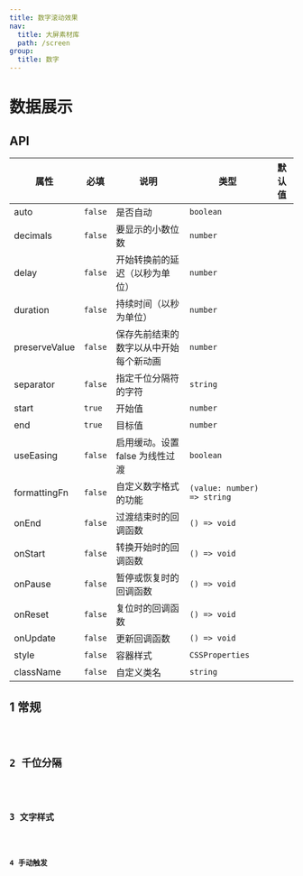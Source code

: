 ```yaml
---
title: 数字滚动效果
nav:
  title: 大屏素材库
  path: /screen
group:
  title: 数字
---
```


# 数据展示

## API

| 属性          | 必填    | 说明                                   | 类型                        | 默认值 |
| ------------- | ------- | -------------------------------------- | --------------------------- | ------ |
| auto          | `false` | 是否自动                               | `boolean`                   |        |
| decimals      | `false` | 要显示的小数位数                       | `number`                    |        |
| delay         | `false` | 开始转换前的延迟（以秒为单位）         | `number`                    |        |
| duration      | `false` | 持续时间（以秒为单位）                 | `number`                    |        |
| preserveValue | `false` | 保存先前结束的数字以从中开始每个新动画 | `number`                    |        |
| separator     | `false` | 指定千位分隔符的字符                   | `string`                    |        |
| start         | `true`  | 开始值                                 | `number`                    |        |
| end           | `true`  | 目标值                                 | `number`                    |        |
| useEasing     | `false` | 启用缓动。设置 false 为线性过渡        | `boolean`                   |        |
| formattingFn  | `false` | 自定义数字格式的功能                   | `(value: number) => string` |        |
| onEnd         | `false` | 过渡结束时的回调函数                   | `() => void`                |        |
| onStart       | `false` | 转换开始时的回调函数                   | `() => void`                |        |
| onPause       | `false` | 暂停或恢复时的回调函数                 | `() => void`                |        |
| onReset       | `false` | 复位时的回调函数                       | `() => void`                |        |
| onUpdate      | `false` | 更新回调函数                           | `() => void`                |        |
| style         | `false` | 容器样式                               | `CSSProperties`             |        |
| className     | `false` | 自定义类名                             | `string`                    |        |

## 1 常规

<code src="../../example/ScrollNumberDemo/demo1.tsx" background="#040727">

## 2 千位分隔

<code src="../../example/ScrollNumberDemo/demo2.tsx" background="#040727">

## 3 文字样式

<code src="../../example/ScrollNumberDemo/demo3.tsx" background="#040727">

## 4 手动触发

<code src="../../example/ScrollNumberDemo/demo4.tsx" background="#040727">
